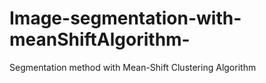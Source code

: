 # Image-segmentation-with-meanShiftAlgorithm-
Segmentation method with Mean-Shift Clustering Algorithm
